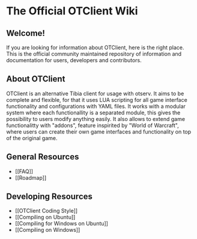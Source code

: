 # The Official OTClient Wiki

## Welcome!
If you are looking for information about OTClient, here is the right place. This is the official community maintained repository of information and documentation for users, developers and contributors.

## About OTClient
OTClient is an alternative Tibia client for usage with otserv.
It aims to be complete and flexible, for that it uses LUA
scripting for all game interface functionality and configurations with YAML files.
It works with a modular system where each functionallity is a separated module,
this gives the possibility to users modify anything easily. It also allows to
extend game functionalitty with "addons", feature inspirited by "World of Warcraft", where
users can create their own game interfaces and functionality on top of the original game.

## General Resources
* [[FAQ]]
* [[Roadmap]]

## Developing Resources
* [[OTClient Coding Style]]
* [[Compiling on Ubuntu]]
* [[Compiling for Windows on Ubuntu]]
* [[Compiling on Windows]]
